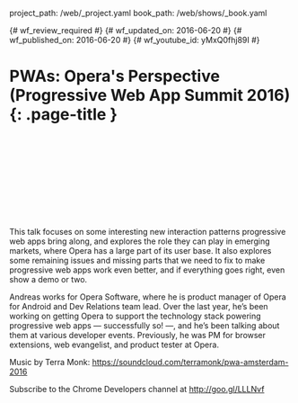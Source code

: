 project_path: /web/_project.yaml
book_path: /web/shows/_book.yaml

{# wf_review_required #}
{# wf_updated_on: 2016-06-20 #}
{# wf_published_on: 2016-06-20 #}
{# wf_youtube_id: yMxQ0fhj89I #}

# PWAs: Opera's Perspective (Progressive Web App Summit 2016) {: .page-title }


<div class="video-wrapper">
  <iframe class="devsite-embedded-youtube-video" data-video-id="yMxQ0fhj89I"
          data-autohide="1" data-showinfo="0" frameborder="0" allowfullscreen>
  </iframe>
</div>


This talk focuses on some interesting new interaction patterns progressive web apps bring along, and explores the role they can play in emerging markets, where Opera has a large part of its user base. It also explores some remaining issues and missing parts that we need to fix to make progressive web apps work even better, and if everything goes right, even show a demo or two.

Andreas works for Opera Software, where he is product manager of Opera for Android and Dev Relations team lead. Over the last year, he’s been working on getting Opera to support the technology stack powering progressive web apps — successfully so! —, and he’s been talking about them at various developer events. Previously, he was PM for browser extensions, web evangelist, and product tester at Opera.

Music by Terra Monk: https://soundcloud.com/terramonk/pwa-amsterdam-2016

Subscribe to the Chrome Developers channel at http://goo.gl/LLLNvf
